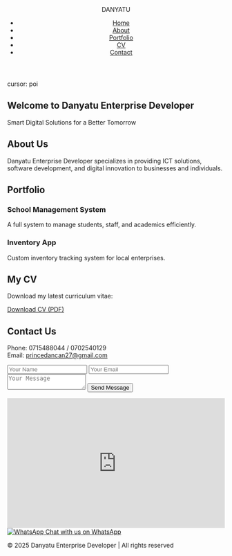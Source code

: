 <!DOCTYPE html>
<html lang="en">
<head>
  <meta charset="UTF-8" />
  <meta name="viewport" content="width=device-width, initial-scale=1.0" />
  <title>Danyatu Enterprise Developer</title>
  <link rel="stylesheet" href="style.css" />
</head>
<body>
  <header>
    <nav>
      <div class="logo">DANYATU</div>
      <ul class="nav-links">
        <li><a href="#home">Home</a></li>
        <li><a href="#about">About</a></li>
        <li><a href="#portfolio">Portfolio</a></li>
        <li><a href="#cv">CV</a></li>
        <li><a href="#contact">Contact</a></li>
      </ul>
    </nav>
  </header>
  cursor: poi <section id="home" class="hero">
    <h1>Welcome to Danyatu Enterprise Developer</h1>
    <p>Smart Digital Solutions for a Better Tomorrow</p>
  </section>

  <section id="about" class="about">
    <h2>About Us</h2>
    <p>Danyatu Enterprise Developer specializes in providing ICT solutions, software development, and digital innovation to businesses and individuals.</p>
  </section>

  <section id="portfolio" class="portfolio">
    <h2>Portfolio</h2>
    <div class="project-list">
      <div class="project-card">
        <h3>School Management System</h3>
        <p>A full system to manage students, staff, and academics efficiently.</p>
      </div>
      <div class="project-card">
        <h3>Inventory App</h3>
        <p>Custom inventory tracking system for local enterprises.</p>
      </div>
    </div>
  </section>

  <section id="cv" class="cv">
    <h2>My CV</h2>
    <p>Download my latest curriculum vitae:</p>
    <a class="cv-download" href="cv.pdf" download>Download CV (PDF)</a>
  </section>

  <section id="contact" class="contact">
    <h2>Contact Us</h2>
    <p>Phone: 0715488044 / 0702540129<br>Email: <a href="mailto:princedancan27@gmail.com">princedancan27@gmail.com</a></p>
    <form>
      <input type="text" placeholder="Your Name" required />
      <input type="email" placeholder="Your Email" required />
      <textarea placeholder="Your Message" required></textarea>
      <button type="submit">Send Message</button>
    </form>
    <div class="map">
      <iframe src="https://www.google.com/maps/embed?pb=!1m18!1m12!1m3!1d15955.036022588697!2d35.01070095!3d-0.6293728999999999!2m3!1f0!2f0!3f0!3m2!1i1024!2i768!4f13.1!3m3!1m2!1s0x182da15b2d7d6c4d%3A0x9e5af85cd35b35a2!2sKebirigo%2C%20Kenya!5e0!3m2!1sen!2ske!4v1721451000000" width="100%" height="300" style="border:0;" allowfullscreen="" loading="lazy" referrerpolicy="no-referrer-when-downgrade"></iframe>
    </div>
    <div class="whatsapp">
      <a href="https://wa.me/254715488044" target="_blank">
        <img src="https://img.icons8.com/color/48/000000/whatsapp--v1.png" alt="WhatsApp" /> Chat with us on WhatsApp
      </a>
    </div>
  </section>
    <p>© 2025 Danyatu Enterprise Developer | All rights reserved</p>
  </footer>
</body>
</html>
